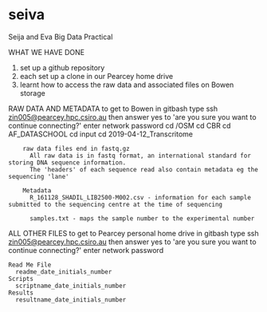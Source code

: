 # seiva
Seija and Eva Big Data Practical

WHAT WE HAVE DONE
  1. set up a github repository
  2. each set up a clone in our Pearcey home drive
  3. learnt how to access the raw data and associated files on Bowen storage

 RAW DATA AND METADATA
  to get to Bowen
        in gitbash type ssh zin005@pearcey.hpc.csiro.au then answer yes to 'are you sure you want to continue connecting?'
        enter network password
        cd /OSM
        cd CBR
        cd AF_DATASCHOOL
        cd input
        cd 2019-04-12_Transcritome
        
        raw data files end in fastq.gz
          All raw data is in fastq format, an international standard for storing DNA sequence information.
          The 'headers' of each sequence read also contain metadata eg the sequencing 'lane'
        
        Metadata
          R_161128_SHADIL_LIB2500-M002.csv - information for each sample submitted to the sequencing centre at the time of sequencing
        
          samples.txt - maps the sample number to the experimental number
        
        
    
ALL OTHER FILES
  to get to Pearcey personal home drive
      in gitbash type ssh zin005@pearcey.hpc.csiro.au then answer yes to 'are you sure you want to continue connecting?'
        enter network password 
    
    Read Me File
      readme_date_initials_number
    Scripts
      scriptname_date_initials_number      
    Results
      resultname_date_initials_number
     
  
